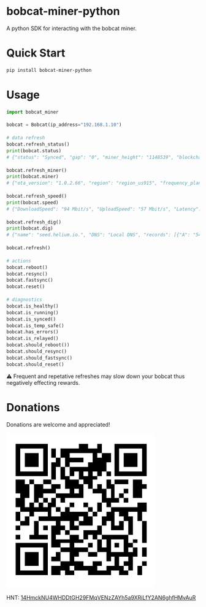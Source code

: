 # bobcat-miner-python

A python SDK for interacting with the bobcat miner.

# Quick Start

```bash
pip install bobcat-miner-python
```

# Usage

```python
import bobcat_miner

bobcat = Bobcat(ip_address="192.168.1.10")

# data refresh
bobcat.refresh_status()
print(bobcat.status)
# {"status": "Synced", "gap": "0", "miner_height": "1148539", "blockchain_height": "1148539", "epoch": "30157"}

bobcat.refresh_miner()
print(bobcat.miner)
# {"ota_version": "1.0.2.66", "region": "region_us915", "frequency_plan": "us915", "animal": "my-mocked-miner", ... }

bobcat.refresh_speed()
print(bobcat.speed)
# {"DownloadSpeed": "94 Mbit/s", "UploadSpeed": "57 Mbit/s", "Latency": "7.669083ms"}

bobcat.refresh_dig()
print(bobcat.dig)
# {"name": "seed.helium.io.", "DNS": "Local DNS", "records": [{"A": "54.232.171.76", ... ]}

bobcat.refresh()

# actions
bobcat.reboot()
bobcat.resync()
bobcat.fastsync()
bobcat.reset()

# diagnostics
bobcat.is_healthy()
bobcat.is_running()
bobcat.is_synced()
bobcat.is_temp_safe()
bobcat.has_errors()
bobcat.is_relayed()
bobcat.should_reboot())
bobcat.should_resync()
bobcat.should_fastsync()
bobcat.should_reset()
```

:warning: Frequent and repetative refreshes may slow down your bobcat thus negatively effecting rewards.

# Donations

Donations are welcome and appreciated!

[![HNT: 14HmckNU4WHDDtGH29FMqVENzZAYh5a9XRiLfY2AN6ghfHMvAuR](./images/wallet.jpg)](https://explorer-v1.helium.com/accounts/14HmckNU4WHDDtGH29FMqVENzZAYh5a9XRiLfY2AN6ghfHMvAuR)

HNT: [14HmckNU4WHDDtGH29FMqVENzZAYh5a9XRiLfY2AN6ghfHMvAuR](https://explorer-v1.helium.com/accounts/14HmckNU4WHDDtGH29FMqVENzZAYh5a9XRiLfY2AN6ghfHMvAuR)
